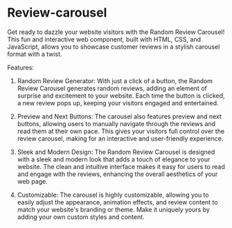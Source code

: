 # Review-carousel
Get ready to dazzle your website visitors with the Random Review Carousel! This fun and interactive web component, built with HTML, CSS, and JavaScript, allows you to showcase customer reviews in a stylish carousel format with a twist.

Features:

1. Random Review Generator: With just a click of a button, the Random Review Carousel generates random reviews, adding an element of surprise and excitement to your website. Each time the button is clicked, a new review pops up, keeping your visitors engaged and entertained.

2. Preview and Next Buttons: The carousel also features preview and next buttons, allowing users to manually navigate through the reviews and read them at their own pace. This gives your visitors full control over the review carousel, making for an interactive and user-friendly experience.

3. Sleek and Modern Design: The Random Review Carousel is designed with a sleek and modern look that adds a touch of elegance to your website. The clean and intuitive interface makes it easy for users to read and engage with the reviews, enhancing the overall aesthetics of your web page.

4. Customizable: The carousel is highly customizable, allowing you to easily adjust the appearance, animation effects, and review content to match your website's branding or theme. Make it uniquely yours by adding your own custom styles and content.
